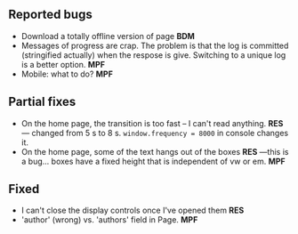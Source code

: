 ## Reported bugs

* Download a totally offline version of page **BDM**
* Messages of progress are crap. The problem is that the log is committed (stringified actually) when the respose is give. Switching to a unique log is a better option. **MPF**
* Mobile: what to do? **MPF**

## Partial fixes

* On the home page, the transition is too fast – I can't read anything. **RES**  &mdash; changed from 5 s to 8 s. `window.frequency = 8000` in console changes it.
* On the home page, some of the text hangs out of the boxes **RES** &mdash;this is a bug... boxes have a fixed height that is independent of vw or em.
**MPF**

## Fixed
* I can't close the display controls once I've opened them **RES**
* 'author' (wrong) vs. 'authors' field in Page. **MPF**